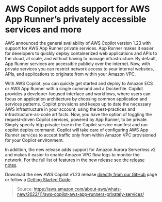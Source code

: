# AWS Copilot adds support for AWS App Runner’s privately accessible services and more

AWS announced the general availability of AWS Copilot version 1.23 with support for AWS App Runner private services. App Runner makes it easier for developers to quickly deploy containerized web applications and APIs to the cloud, at scale, and without having to manage infrastructure. By default, App Runner services are accessible publicly over the internet. Now, with private services you can restrict network access to your internal websites, APIs, and applications to originate from within your Amazon VPC.

With AWS Copilot, you can quickly get started and deploy to Amazon ECS or AWS App Runner with a single command and a Dockerfile. Copilot provides a developer-focused interface and workflows, where users can focus on application architecture by choosing common application and services patterns. Copilot provisions and keeps up to date the necessary AWS infrastructure in your account, using the best-practices and infrastructure-as-code artifacts. Now, you have the option of toggling the request-driven Copilot services, powered by App Runner, to be private. Simply specify http.private: true in the Copilot service manifest and run copilot deploy command. Copilot will take care of configuring AWS App Runner services to accept traffic only from within Amazon VPC provisioned for your Copilot environment.

In addition, the new release adds support for Amazon Aurora Serverless v2 and makes it easier to enable Amazon VPC flow logs to monitor the network. For the full list of features in the new release see the [release notes](https://github.com/aws/copilot-cli/releases).

Download the new AWS Copilot v1.23 release [directly from our GitHub](https://github.com/aws/copilot-cli/releases) page or follow a [Getting Started Guide](https://aws.amazon.com/containers/copilot/).

> Source: https://aws.amazon.com/about-aws/whats-new/2022/11/aws-copilot-aws-app-runners-privately-services/